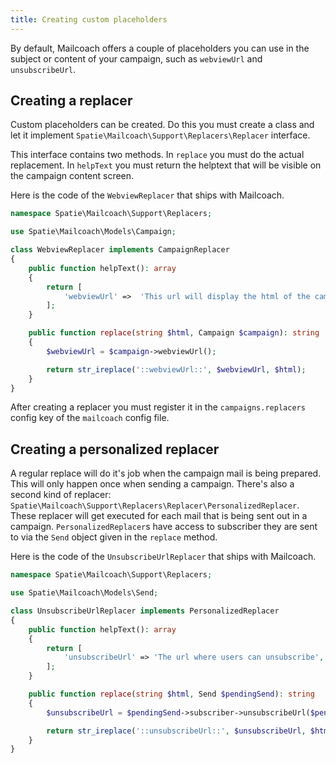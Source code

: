 ```yaml
---
title: Creating custom placeholders
---
```


By default, Mailcoach offers a couple of placeholders you can use in the subject or content of your campaign, such as `webviewUrl` and `unsubscribeUrl`.

## Creating a replacer

Custom placeholders can be created. Do this you must create a class and let it implement `Spatie\Mailcoach\Support\Replacers\Replacer` interface.

This interface contains two methods. In `replace` you must do the actual replacement. In `helpText` you must return the helptext that will be visible on the campaign content screen.

Here is the code of the `WebviewReplacer` that ships with Mailcoach.

```php
namespace Spatie\Mailcoach\Support\Replacers;

use Spatie\Mailcoach\Models\Campaign;

class WebviewReplacer implements CampaignReplacer
{
    public function helpText(): array
    {
        return [
            'webviewUrl' =>  'This url will display the html of the campaign',
        ];
    }

    public function replace(string $html, Campaign $campaign): string
    {
        $webviewUrl = $campaign->webviewUrl();

        return str_ireplace('::webviewUrl::', $webviewUrl, $html);
    }
}
```

After creating a replacer you must register it in the `campaigns.replacers` config key of the `mailcoach` config file.

## Creating a personalized replacer

A regular replace will do it's job when the campaign mail is being prepared. This will only happen once when sending a campaign. There's also a second kind of replacer: `Spatie\Mailcoach\Support\Replacers\Replacer\PersonalizedReplacer`. These replacer will get executed for each mail that is being sent out in a campaign. 
`PersonalizedReplacer`s have access to subscriber they are sent to via the `Send` object given in the `replace` method.

Here is the code of the `UnsubscribeUrlReplacer` that ships with Mailcoach.

```php
namespace Spatie\Mailcoach\Support\Replacers;

use Spatie\Mailcoach\Models\Send;

class UnsubscribeUrlReplacer implements PersonalizedReplacer
{
    public function helpText(): array
    {
        return [
            'unsubscribeUrl' => 'The url where users can unsubscribe',
        ];
    }

    public function replace(string $html, Send $pendingSend): string
    {
        $unsubscribeUrl = $pendingSend->subscriber->unsubscribeUrl($pendingSend);

        return str_ireplace('::unsubscribeUrl::', $unsubscribeUrl, $html);
    }
}
```
